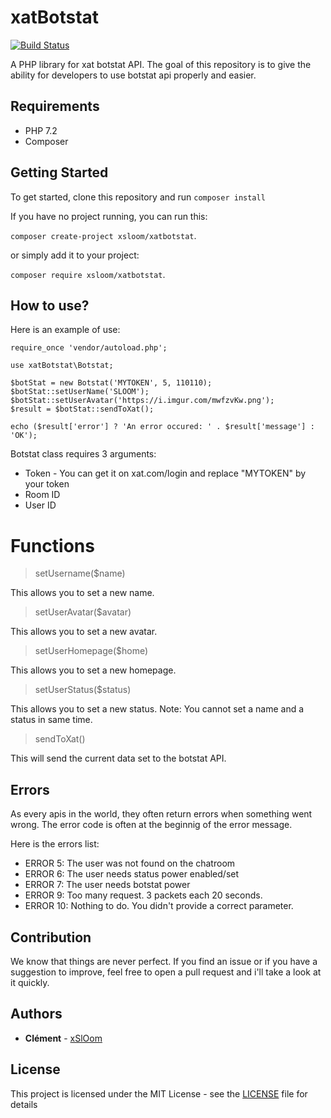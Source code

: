 # xatBotstat

<p align="center">
  
[![Build Status](https://travis-ci.org/xSlOom/xatBotstat.svg?branch=master)](https://travis-ci.org/xSlOom/xatBotstat)

</p>

A PHP library for xat botstat API. The goal of this repository is to give the ability for developers to use botstat api properly and easier.
## Requirements
- PHP 7.2
- Composer
## Getting Started
To get started, clone this repository and run ``composer install`` <br />

If you have no project running, you can run this:

```composer create-project xsloom/xatbotstat```.

or simply add it to your project:

```composer require xsloom/xatbotstat```.
## How to use?

Here is an example of use:

```
require_once 'vendor/autoload.php';

use xatBotstat\Botstat;

$botStat = new Botstat('MYTOKEN', 5, 110110);
$botStat::setUserName('SLOOM');
$botStat::setUserAvatar('https://i.imgur.com/mwfzvKw.png');
$result = $botStat::sendToXat();

echo ($result['error'] ? 'An error occured: ' . $result['message'] : 'OK');
```

Botstat class requires 3 arguments:
- Token - You can get it on xat.com/login and replace "MYTOKEN" by your token
- Room ID
- User ID

# Functions
> setUsername($name)

This allows you to set a new name.

> setUserAvatar($avatar)

This allows you to set a new avatar.

> setUserHomepage($home)

This allows you to set a new homepage.

> setUserStatus($status)

This allows you to set a new status. Note: You cannot set a name and a status in same time.

> sendToXat()

This will send the current data set to the botstat API.

## Errors

As every apis in the world, they often return errors when something went wrong. The error code is often at the beginnig of the error message.

Here is the errors list:

- ERROR 5: The user was not found on the chatroom
- ERROR 6: The user needs status power enabled/set
- ERROR 7: The user needs botstat power
- ERROR 9: Too many request. 3 packets each 20 seconds.
- ERROR 10: Nothing to do. You didn't provide a correct parameter.

## Contribution
We know that things are never perfect. If you find an issue or if you have a suggestion to improve, feel free to open a pull request and i'll take a look at it quickly.
## Authors
* **Clément** - [xSlOom](https://github.com/xSlOom)
## License
This project is licensed under the MIT License - see the [LICENSE](LICENSE) file for details
